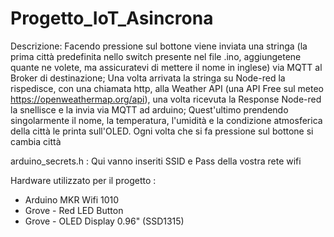 # Progetto_IoT_Asincrona
 Descrizione:
 Facendo pressione sul bottone viene inviata una stringa (la prima città predefinita nello switch presente nel file .ino, aggiungetene quante ne volete,
 ma assicuratevi di mettere il nome in inglese) via MQTT al Broker di destinazione;
 Una volta arrivata la stringa su Node-red la rispedisce, con una chiamata http, alla Weather API (una API Free sul meteo https://openweathermap.org/api),
 una volta ricevuta la Response Node-red la snellisce e la invia via MQTT ad arduino;
 Quest'ultimo prendendo singolarmente il nome, la temperatura, l'umidità e la condizione atmosferica della città le printa sull'OLED.
 Ogni volta che si fa pressione sul bottone si cambia città
 
 arduino_secrets.h :
 Qui vanno inseriti SSID e Pass della vostra rete wifi
 
 

Hardware utilizzato per il progetto :
  - Arduino MKR Wifi 1010
  - Grove - Red LED Button
  - Grove - OLED Display 0.96" (SSD1315)
  
